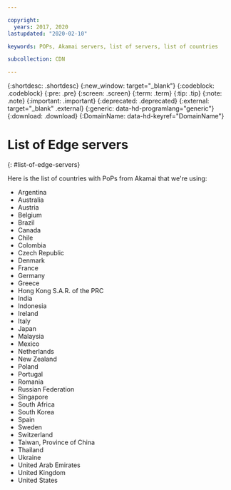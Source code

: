 ```yaml
---

copyright:
  years: 2017, 2020
lastupdated: "2020-02-10"

keywords: POPs, Akamai servers, list of servers, list of countries

subcollection: CDN

---
```

{:shortdesc: .shortdesc}
{:new_window: target="_blank"}
{:codeblock: .codeblock}
{:pre: .pre}
{:screen: .screen}
{:term: .term}
{:tip: .tip}
{:note: .note}
{:important: .important}
{:deprecated: .deprecated}
{:external: target="_blank" .external}
{:generic: data-hd-programlang="generic"}
{:download: .download}
{:DomainName: data-hd-keyref="DomainName"}

# List of Edge servers
{: #list-of-edge-servers}

Here is the list of countries with PoPs from Akamai that we're using:

* Argentina
* Australia
* Austria
* Belgium
* Brazil
* Canada
* Chile
* Colombia
* Czech Republic
* Denmark
* France
* Germany
* Greece
* Hong Kong S.A.R. of the PRC
* India
* Indonesia
* Ireland
* Italy
* Japan
* Malaysia
* Mexico
* Netherlands
* New Zealand
* Poland
* Portugal
* Romania
* Russian Federation
* Singapore
* South Africa
* South Korea
* Spain
* Sweden
* Switzerland
* Taiwan, Province of China
* Thailand
* Ukraine
* United Arab Emirates
* United Kingdom
* United States
